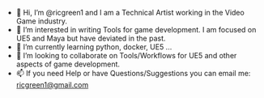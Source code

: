 - 👋 Hi, I’m @ricgreen1 and I am a Technical Artist working in the Video Game industry.
- 👀 I’m interested in writing Tools for game development. I am focused on UE5 and Maya but have deviated in the past.
- 🌱 I’m currently learning python, docker, UE5 ...
- 💞️ I’m looking to collaborate on Tools/Workflows for UE5 and other aspects of game development.
- 📫 If you need Help or have Questions/Suggestions you can email me: ricgreen1@gmail.com

<!---
ricgreen1/ricgreen1 is a ✨ special ✨ repository because its `README.md` (this file) appears on your GitHub profile.
You can click the Preview link to take a look at your changes.
--->
